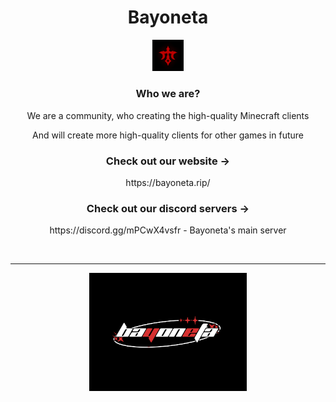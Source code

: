 <h1 align="center">Bayoneta</h1>
<p align="center">
  <img src="https://github.com/bayoneta-project/.github/blob/main/img2.png" style="width: 10%;" />
</p>

<h3 align="center">Who we are?</h3>
<p align="center">We are a community, who creating the high-quality Minecraft clients</p>
<p align="center">And will create more high-quality clients for other games in future</p>

<h3 align="center">Check out our website -></h3>
<p align="center">https://bayoneta.rip/</p>

<h3 align="center">Check out our discord servers -></h3>
<p align="center">https://discord.gg/mPCwX4vsfr - Bayoneta's main server</p>
<!-- <p align="center">https://discord.io/mcreflection - our developers' server for Mensury and Reflection clients</p>

<h3 align="center">Head developer is <a href="https://github.com/dont-doubt">@dont-doubt</a> </h3> -->

<br>
 
---

<p align="center">
  <img src="https://github.com/bayoneta-project/.github/blob/main/img1.png" style="width: 50%;" />
</p>

